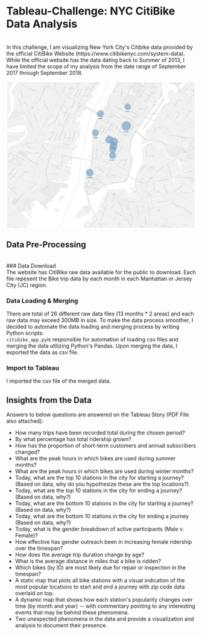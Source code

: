 # Tableau-Challenge: NYC CitiBike Data Analysis
<br>
In this challenge, I am visualizing New York City's Citibike data provided by the official CitiBike Website (https://www.citibikenyc.com/system-data). While the official website has the data dating back to Summer of 2013, I have limited the scope of my analysis from the date range of September 2017 through September 2018. <br>

![CitiBike Map](https://github.com/erikku0519/Tableau-Challenge/blob/master/Citibike.png)


## Data Pre-Processing
<br>
### Data Download<br>
The website has CitiBike raw data available for the public to download. Each file repesent the Bike trip data by each month in each Manhattan or Jersey City (JC) region. 

### Data Loading & Merging<br>
There are total of 26 different raw data files (13 months * 2 areas) and each raw data may exceed 300MB in size. To make the data process smoother, I decided to automate the data loading and merging process by writing Python scripts:
<br>
`citibike_app.py`is responsible for automation of loading csv files and merging the data utilizing Python's Pandas. Upon merging the data, I exported the data as csv file.

### Import to Tableau<br>
I imported the csv file of the merged data. 
<br>
## Insights from the Data<br>
Answers to below questions are answered on the Tableau Story (PDF File also attached):
<br>
* How many trips have been recorded total during the chosen period?
* By what percentage has total ridership grown?
* How has the proportion of short-term customers and annual subscribers changed?
* What are the peak hours in which bikes are used during summer months?
* What are the peak hours in which bikes are used during winter months?
* Today, what are the top 10 stations in the city for starting a journey? (Based on data, why do you hypothesize these are the top locations?)
* Today, what are the top 10 stations in the city for ending a journey? (Based on data, why?)
* Today, what are the bottom 10 stations in the city for starting a journey? (Based on data, why?)
* Today, what are the bottom 10 stations in the city for ending a journey (Based on data, why?)
* Today, what is the gender breakdown of active participants (Male v. Female)?
* How effective has gender outreach been in increasing female ridership over the timespan?
* How does the average trip duration change by age?
* What is the average distance in miles that a bike is ridden?
* Which bikes (by ID) are most likely due for repair or inspection in the timespan?
* A static map that plots all bike stations with a visual indication of the most popular locations to start and end a journey with zip code data overlaid on top.
* A dynamic map that shows how each station's popularity changes over time (by month and year) -- with commentary pointing to any interesting events that may be behind these phenomena.
* Two unexpected phenomena in the data and provide a visualization and analysis to document their presence.

